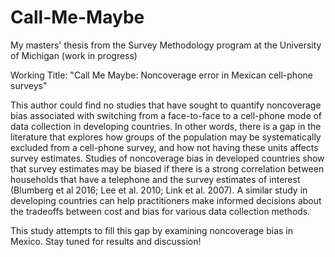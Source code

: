 # Call-Me-Maybe
My masters' thesis from the Survey Methodology program at the University of Michigan (work in progress)

Working Title: "Call Me Maybe: Noncoverage error in Mexican cell-phone surveys"

This author could find no studies that have sought to quantify noncoverage bias associated with switching from a face-to-face to a cell-phone mode of data collection in developing countries. In other words, there is a gap in the literature that explores how groups of the population may be systematically excluded from a cell-phone survey, and how not having these units affects survey estimates.  Studies of noncoverage bias in developed countries show that survey estimates may be biased if there is a strong correlation between households that have a telephone and the survey estimates of interest (Blumberg et al 2016; Lee et al. 2010; Link et al. 2007). A similar study in developing countries can help practitioners make informed decisions about the tradeoffs between cost and bias for various data collection methods.

This study attempts to fill this gap by examining noncoverage bias in Mexico. Stay tuned for results and discussion!

